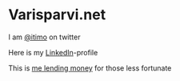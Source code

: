 # Varisparvi.net

I am [@itimo](https://twitter.com/iTimo) on twitter

Here is my [LinkedIn](https://www.linkedin.com/in/timov/)-profile

This is [me lending money](http://www.kiva.org/lender/timov) for those less fortunate
